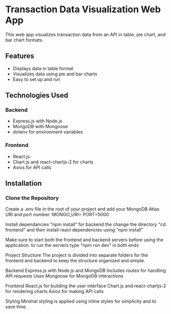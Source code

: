 # Transaction Data Visualization Web App

This web app visualizes transaction data from an API in table, pie chart, and bar chart formats.

## Features

- Displays data in table format
- Visualizes data using pie and bar charts
- Easy to set up and run

## Technologies Used

### Backend

- Express.js with Node.js
- MongoDB with Mongoose
- dotenv for environment variables

### Frontend

- React.js
- Chart.js and react-chartjs-2 for charts
- Axios for API calls

## Installation

### Clone the Repository

Create a .env file in the root of your project and add your MongoDB Atlas URI and port number:
MONGO_URI=<your-mongodb-atlas-uri>
PORT=5000

Install dependancies
"npm install" for backend
the change the directory
"cd frontend" and then install react dependencies using "npm install"

Make sure to start both the frontend and backend servers before using the application.
to run the servers type "npm run dev" in both ends

Project Structure
The project is divided into separate folders for the frontend and backend to keep the structure organized and simple.

Backend
Express.js with Node.js and MongoDB
Includes routes for handling API requests
Uses Mongoose for MongoDB interactions

Frontend
React.js for building the user interface
Chart.js and react-chartjs-2 for rendering charts
Axios for making API calls

Styling
Minimal styling is applied using inline styles for simplicity and to save time.
